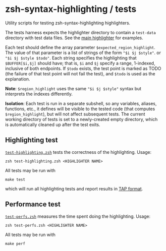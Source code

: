 zsh-syntax-highlighting / tests
===============================

Utility scripts for testing zsh-syntax-highlighting highlighters.

The tests harness expects the highlighter directory to contain a `test-data`
directory with test data files.
See the [main highlighter](../highlighters/main/test-data) for examples.

Each test should define the array parameter `$expected_region_highlight`.
The value of that parameter is a list of strings of the form  `"$i $j $style"`.
or `"$i $j $style $todo"`.
Each string specifies the highlighting that `$BUFFER[$i,$j]` should have;
that is, `$i` and `$j` specify a range, 1-indexed, inclusive of both endpoints.
If `$todo` exists, the test point is marked as TODO (the failure of that test
point will not fail the test), and `$todo` is used as the explanation.

**Note**: `$region_highlight` uses the same `"$i $j $style"` syntax but
interprets the indexes differently.

**Isolation**: Each test is run in a separate subshell, so any variables,
aliases, functions, etc., it defines will be visible to the tested code (that
computes `$region_highlight`), but will not affect subsequent tests.  The
current working directory of tests is set to a newly-created empty directory,
which is automatically cleaned up after the test exits.


Highlighting test
-----------------

[`test-highlighting.zsh`](tests/test-highlighting.zsh) tests the correctness of
the highlighting. Usage:

    zsh test-highlighting.zsh <HIGHLIGHTER NAME>

All tests may be run with

    make test

which will run all highlighting tests and report results in [TAP format][TAP].

[TAP]: http://testanything.org/


Performance test
----------------

[`test-perfs.zsh`](tests/test-perfs.zsh) measures the time spent doing the
highlighting. Usage:

    zsh test-perfs.zsh <HIGHLIGHTER NAME>

All tests may be run with

    make perf
